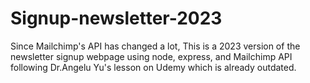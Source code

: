 # Signup-newsletter-2023
Since Mailchimp's API has changed a lot, This is a 2023 version of the newsletter signup webpage using node, express, and Mailchimp API following Dr.Angelu Yu's lesson on Udemy which is already outdated.
